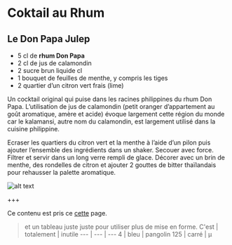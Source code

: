 # Coktail au Rhum

## Le Don Papa Julep

+ 5 cl de **rhum Don Papa**
+ 2 cl de jus de calamondin 
+ 2 sucre brun liquide cl 
+ 1 bouquet de feuilles de menthe, y compris les tiges 
+ 2 quartier d’un citron vert frais (lime)

Un cocktail original qui puise dans les racines philippines du rhum Don Papa. L’utilisation de jus de calamondin (petit oranger d’appartement au goût aromatique, amère et acide) évoque largement cette région du monde car le kalamansi, autre nom du calamondin, est largement utilisé dans la cuisine philippine.

Ecraser les quartiers du citron vert et la menthe à l’aide d’un pilon puis ajouter l’ensemble des ingrédients dans un shaker. Secouer avec force. Filtrer et servir dans un long verre rempli de glace. Décorer avec un brin de menthe, des rondelles de citron et ajouter 2 gouttes de bitter thaïlandais pour rehausser la palette aromatique.

![alt text](https://www.comptoir-irlandais.com/img/cms/blog/2018/05%20mai/cocktails/cocktail-Mojito.jpg "doesn'it look good")

+++


Ce contenu est pris ce [cette](https://www.comptoir-irlandais.com/fr/blog/meilleurs-cocktails-au-rhum-n68) page.

> et un tableau juste juste pour utiliser plus de mise en forme.
> C'est | totalement | inutile
> --- | --- | ---
> 4 | bleu | pangolin
> 125 | carré | µ